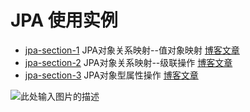# JPA 使用实例

+ [jpa-section-1](jpa-section-1) JPA对象关系映射--值对象映射 [博客文章](https://my.oschina.net/barryhome/blog/3191458)
+ [jpa-section-2](jpa-section-2) JPA对象关系映射--级联操作 [博客文章](https://my.oschina.net/barryhome/blog/3196997)
+ [jpa-section-3](jpa-section-3) JPA对象型属性操作 [博客文章](https://my.oschina.net/barryhome/blog/3207025)



![此处输入图片的描述][2]


[2]: https://oscimg.oschina.net/oscnet/up-8969dabd3beeba071b59e61139a2bb8b22f.JPEG


